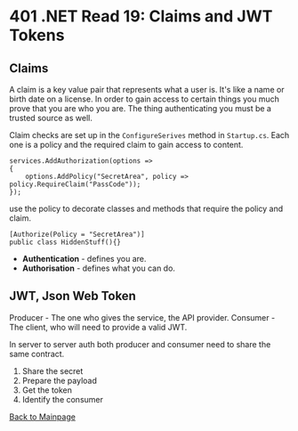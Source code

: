 # 401 .NET Read 19: Claims and JWT Tokens

## Claims
A claim is a key value pair that represents what a user is.  It's like a name or birth date on a license.  In order to gain access to certain things you much prove that you are who you are.  The thing authenticating you must be a trusted source as well.  

Claim checks are set up in the `ConfigureSerives` method in `Startup.cs`.  Each one is a policy and the required claim to gain access to content.
```
services.AddAuthorization(options =>
{
    options.AddPolicy("SecretArea", policy => policy.RequireClaim("PassCode"));
});
```
use the policy to decorate classes and methods that require the policy and claim.
```
[Authorize(Policy = "SecretArea")]
public class HiddenStuff(){}
```

+ **Authentication** - defines you are.
+ **Authorisation** - defines what you can do.


## JWT, Json Web Token

Producer - The one who gives the service, the API provider.
Consumer - The client, who will need to provide a valid JWT.

In server to server auth both producer and consumer need to share the same contract.
1. Share the secret
2. Prepare the payload
3. Get the token
4. Identify the consumer

[Back to Mainpage](../code-fellows.md)<br>